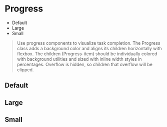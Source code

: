 # Progress

- Default
- Large
- Small

> Use progress components to visualize task completion. The Progress class adds a background color and aligns its children horizontally with flexbox. The children (Progress-item) should be individually colored with background utilities and sized with inline width styles in percentages. Overflow is hidden, so children that overflow will be clipped.

## Default

## Large

## Small
